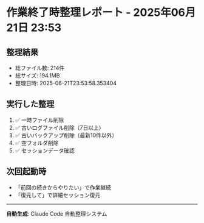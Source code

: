 # 作業終了時整理レポート - 2025年06月21日 23:53

## 整理結果
- 総ファイル数: 214件
- 総サイズ: 194.1MB
- 整理日時: 2025-06-21T23:53:58.353404

## 実行した整理
1. ✅ 一時ファイル削除
2. ✅ 古いログファイル削除（7日以上）
3. ✅ 古いバックアップ削除（最新10件以外）
4. ✅ 空フォルダ削除
5. ✅ セッションデータ確認

## 次回起動時
- 「前回の続きからやりたい」で作業継続
- 「復元して」で詳細セッション復元

---
**自動生成**: Claude Code 自動整理システム
